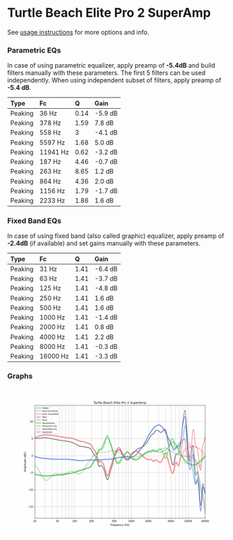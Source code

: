 # Turtle Beach Elite Pro 2 SuperAmp
See [usage instructions](https://github.com/jaakkopasanen/AutoEq#usage) for more options and info.

### Parametric EQs
In case of using parametric equalizer, apply preamp of **-5.4dB** and build filters manually
with these parameters. The first 5 filters can be used independently.
When using independent subset of filters, apply preamp of **-5.4 dB**.

| Type    | Fc       |    Q | Gain    |
|:--------|:---------|:-----|:--------|
| Peaking | 36 Hz    | 0.14 | -5.9 dB |
| Peaking | 378 Hz   | 1.59 | 7.8 dB  |
| Peaking | 558 Hz   | 3    | -4.1 dB |
| Peaking | 5597 Hz  | 1.68 | 5.0 dB  |
| Peaking | 11941 Hz | 0.62 | -3.2 dB |
| Peaking | 187 Hz   | 4.46 | -0.7 dB |
| Peaking | 263 Hz   | 8.65 | 1.2 dB  |
| Peaking | 864 Hz   | 4.36 | 2.0 dB  |
| Peaking | 1156 Hz  | 1.79 | -1.7 dB |
| Peaking | 2233 Hz  | 1.86 | 1.6 dB  |

### Fixed Band EQs
In case of using fixed band (also called graphic) equalizer, apply preamp of **-2.4dB**
(if available) and set gains manually with these parameters.

| Type    | Fc       |    Q | Gain    |
|:--------|:---------|:-----|:--------|
| Peaking | 31 Hz    | 1.41 | -6.4 dB |
| Peaking | 63 Hz    | 1.41 | -3.7 dB |
| Peaking | 125 Hz   | 1.41 | -4.8 dB |
| Peaking | 250 Hz   | 1.41 | 1.6 dB  |
| Peaking | 500 Hz   | 1.41 | 1.6 dB  |
| Peaking | 1000 Hz  | 1.41 | -1.4 dB |
| Peaking | 2000 Hz  | 1.41 | 0.8 dB  |
| Peaking | 4000 Hz  | 1.41 | 2.2 dB  |
| Peaking | 8000 Hz  | 1.41 | -0.3 dB |
| Peaking | 16000 Hz | 1.41 | -3.3 dB |

### Graphs
![](./Turtle%20Beach%20Elite%20Pro%202%20SuperAmp.png)